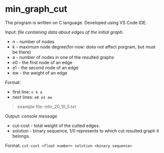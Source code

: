 # min_graph_cut
The program is written on C language. Developed using VS Code IDE. 

Input: *file containing data about edges of the initial graph*. 

- n - number of nodes
- k - maximum node degree(for-now: does not affect porgram, but must be there)
- a - number of nodes in one of the resulted graphs
- e0 - the first node of an edge
- e1 - the second node of an edge
- ew - the weight of an edge

Format:
* first line: `n k a`
* next lines: `e0 e1 ew`

> example file: mhr_20_10_5.txt

Output: *console message*

- cut-cost - total weight of the cutted edges.
- solution - binary sequence, 1/0 represents to which cut resulted graph it belongs. 

Format:
    `cut-cost <float number> solution <binary sequence>` 
